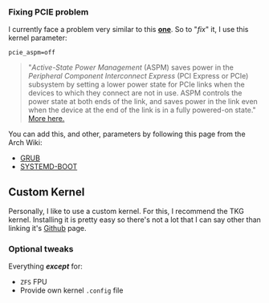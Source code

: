 ### Fixing PCIE problem

I currently face a problem very similar to this [**one**](https://bbs.archlinux.org/viewtopic.php?id=271534).
So to "*fix*" it, I use this kernel parameter:

    pcie_aspm=off
> "_Active-State Power Management_ (ASPM) saves power in the _Peripheral Component Interconnect Express_ (PCI Express or PCIe) subsystem by setting a lower power state for PCIe links when the devices to which they connect are not in use. ASPM controls the power state at both ends of the link, and saves power in the link even when the device at the end of the link is in a fully powered-on state." [More here.](https://docs.redhat.com/en/documentation/red_hat_enterprise_linux/6/html/power_management_guide/aspm#ASPM) 

You can add this, and other, parameters by following this page from the Arch Wiki:

 - [GRUB](https://wiki.archlinux.org/title/Kernel_parameters#GRUB)
 - [SYSTEMD-BOOT](https://wiki.archlinux.org/title/Kernel_parameters#systemd-boot)

## Custom Kernel
Personally, I like to use a custom kernel. For this, I recommend the TKG kernel. Installing it is pretty easy so there's not a lot that I can say other than linking it's [Github](https://github.com/Frogging-Family/linux-tkg) page.

### Optional tweaks
Everything ***except*** for:

 - `ZFS` FPU
 - Provide own kernel  `.config`  file
